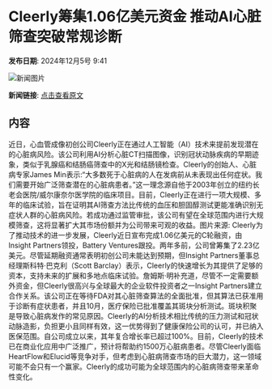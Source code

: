 # Cleerly筹集1.06亿美元资金 推动AI心脏筛查突破常规诊断

**发布日期**: 2024年12月5号 9:41

![新闻图片](https://upload.chinaz.com/2024/1205/6386898848465811628070161.png)

**新闻链接**: [点击查看原文](https://www.aibase.com/zh/news/13705)

## 内容

近日，心血管成像初创公司Cleerly正在通过人工智能（AI）技术来提前发现潜在的心脏病风险。该公司利用AI分析心脏CT扫描图像，识别冠状动脉疾病的早期迹象，类似于乳腺癌和结肠癌筛查中的X光和结肠镜检查。Cleerly的创始人、心脏病专家James Min表示:“大多数死于心脏病的人在发病前从未表现出任何症状。我们需要开始广泛筛查潜在的心脏病患者。”这一理念源自他于2003年创立的纽约长老会医院/威尔康奈尔医学院的临床项目。目前，Cleerly正在进行一项大规模、多年的临床试验，旨在证明其AI筛查方法比传统的血压和胆固醇测试更能准确识别无症状人群的心脏病风险。若成功通过监管审批，该公司有望在全球范围内进行大规模筛查，这将显著扩大其市场份额并为公司带来可观的收益。图片来源: Cleerly为了推动技术的进一步发展，Cleerly近日宣布完成1.06亿美元的C轮融资，由Insight Partners领投，Battery Ventures跟投。两年多前，公司曾筹集了2.23亿美元。尽管延期融资通常表明初创公司未能达到预期，但Insight Partners董事总经理斯科特·巴克利（Scott Barclay）表示，Cleerly的快速增长为其提供了足够的资本，支持未来的扩展和多地点临床试验。詹姆斯·明补充道，尽管不一定需要额外资金，但Cleerly很高兴与全球最大的企业软件投资者之一Insight Partners建立合作关系。该公司正在等待FDA对其心脏筛查算法的全面批准，但其算法已获准用于诊断有症状患者，并且10月，医疗保险已批准覆盖其斑块分析测试。斑块积聚是导致心脏病发作的常见原因。Cleerly的AI分析技术相比传统的压力测试和冠状动脉造影，负担更小且同样有效，这一优势得到了健康保险公司的认可，并已纳入医保范围。自公司成立以来，其年复合增长率已超过100%。目前，Cleerly的技术已在商业化应用中广泛推广，预计将帮助约1500万心脏病患者。尽管Cleerly面临HeartFlow和Elucid等竞争对手，但考虑到心脏病筛查市场的巨大潜力，这一领域可能不会只有一个赢家。Cleerly的成功可能为全球范围内的心脏病筛查带来革命性变化。
